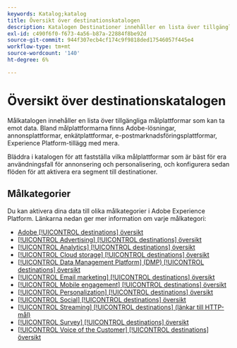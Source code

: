```yaml
---
keywords: Katalog;katalog
title: Översikt över destinationskatalogen
description: Katalogen Destinationer innehåller en lista över tillgängliga destinationer som kan ta emot data. Dessa destinationer omfattar Adobe, annonsplattformar, enkätplattformar, e-postmarknadsföringsplattformar med mera.
exl-id: c490f6f0-f673-4a56-b87a-22884f8be92d
source-git-commit: 944f307ecb4cf174c9f9818ded17546057f445e4
workflow-type: tm+mt
source-wordcount: '140'
ht-degree: 6%

---
```


# Översikt över destinationskatalogen

Målkatalogen innehåller en lista över tillgängliga målplattformar som kan ta emot data. Bland målplattformarna finns Adobe-lösningar, annonsplattformar, enkätplattformar, e-postmarknadsföringsplattformar, Experience Platform-tillägg med mera.

Bläddra i katalogen för att fastställa vilka målplattformar som är bäst för era användningsfall för annonsering och personalisering, och konfigurera sedan flöden för att aktivera era segment till destinationer.

<div id="recs-overview-body-1"></div>
<div id="recs-overview-body-2"></div>
<div id="recs-overview-body-3"></div>
<div id="recs-overview-body-4"></div>
<div id="recs-overview-body-5"></div>
<div id="recs-overview-body-6"></div>

## Målkategorier

Du kan aktivera dina data till olika målkategorier i Adobe Experience Platform. Länkarna nedan ger mer information om varje målkategori:

- [Adobe [!UICONTROL destinations] översikt](adobe/overview.md)
- [[!UICONTROL Advertising] [!UICONTROL destinations] översikt](advertising/overview.md)
- [[!UICONTROL Analytics] [!UICONTROL destinations] översikt](analytics/overview.md)
- [[!UICONTROL Cloud storage] [!UICONTROL destinations] översikt](cloud-storage/overview.md)
- [[!UICONTROL Data Management Platform] (DMP) [!UICONTROL destinations] översikt](data-management/overview.md)
- [[!UICONTROL Email marketing] [!UICONTROL destinations] översikt](email-marketing/overview.md)
- [[!UICONTROL Mobile engagement] [!UICONTROL destinations] översikt](mobile-engagement/overview.md)
- [[!UICONTROL Personalization] [!UICONTROL destinations] översikt](personalization/overview.md)
- [[!UICONTROL Social] [!UICONTROL destinations] översikt](social/overview.md)
- [[!UICONTROL Streaming] [!UICONTROL destinations] (länkar till HTTP-mål)](streaming/http-destination.md)
- [[!UICONTROL Survey] [!UICONTROL destinations] översikt](survey/overview.md)
- [[!UICONTROL Voice of the Customer] [!UICONTROL destinations] översikt](voice/overview.md)

